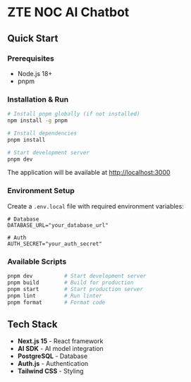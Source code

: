 # ZTE NOC AI Chatbot

## Quick Start

### Prerequisites
- Node.js 18+ 
- pnpm

### Installation & Run

```bash
# Install pnpm globally (if not installed)
npm install -g pnpm

# Install dependencies
pnpm install

# Start development server
pnpm dev
```

The application will be available at [http://localhost:3000](http://localhost:3000)

### Environment Setup

Create a `.env.local` file with required environment variables:

```env
# Database
DATABASE_URL="your_database_url"

# Auth
AUTH_SECRET="your_auth_secret"
```

### Available Scripts

```bash
pnpm dev          # Start development server
pnpm build        # Build for production
pnpm start        # Start production server
pnpm lint         # Run linter
pnpm format       # Format code
```

## Tech Stack

- **Next.js 15** - React framework
- **AI SDK** - AI model integration
- **PostgreSQL** - Database
- **Auth.js** - Authentication
- **Tailwind CSS** - Styling